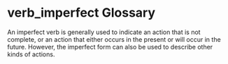 # verb_imperfect Glossary
An imperfect verb is generally used to indicate an action that is not complete, or an action that either occurs in the present or will occur in the future.  However, the imperfect form can also be used to describe other kinds of actions.